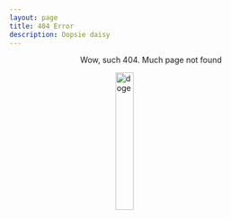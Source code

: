 ```yaml
---
layout: page
title: 404 Error
description: Oopsie daisy
---
```


<head>
<style>
img[src*="#test"]{
    aspect-ratio:1;
    width: 25%;
    height: 25%;
    display: block;
    margin: auto;
}
</style>
</head>
<body>
    <center>
        <p> Wow, such 404. Much page not found </p>
    </center>
</body>

![doge](/assets/img/doge.jpg#test)

